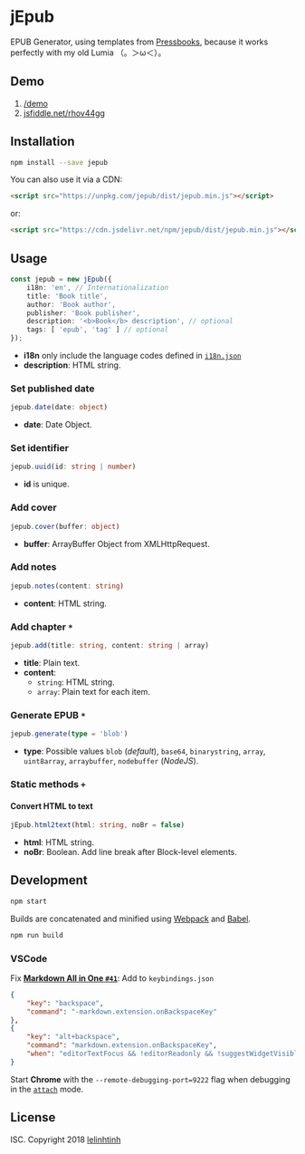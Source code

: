 # jEpub

EPUB Generator, using templates from [Pressbooks](https://pressbooks.com/), because it works perfectly with my old Lumia （。＞ω＜）。

## Demo

1. [/demo](https://lelinhtinh.github.io/jEpub/demo/)
2. [jsfiddle.net/rhov44gg](https://jsfiddle.net/baivong/rhov44gg/embedded/result,resources,js,html/)

## Installation

```bash
npm install --save jepub
```

You can also use it via a CDN:

```html
<script src="https://unpkg.com/jepub/dist/jepub.min.js"></script>
```

or:

```html
<script src="https://cdn.jsdelivr.net/npm/jepub/dist/jepub.min.js"></script>
```

## Usage

```typescript
const jepub = new jEpub({
    i18n: 'en', // Internationalization
    title: 'Book title',
    author: 'Book author',
    publisher: 'Book publisher',
    description: '<b>Book</b> description', // optional
    tags: [ 'epub', 'tag' ] // optional
});
```

- **i18n** only include the language codes defined in [`i18n.json`](https://github.com/lelinhtinh/jEpub/raw/master/src/i18n.json)
- **description**: HTML string.

### Set published date

```typescript
jepub.date(date: object)
```

- **date**: Date Object.

### Set identifier

```typescript
jepub.uuid(id: string | number)
```

- **id** is unique.

### Add cover

```typescript
jepub.cover(buffer: object)
```

- **buffer**: ArrayBuffer Object from XMLHttpRequest.

### Add notes

```typescript
jepub.notes(content: string)
```

- **content**: HTML string.

### Add chapter `*`

```typescript
jepub.add(title: string, content: string | array)
```

- **title**: Plain text.
- **content**:
  - `string`: HTML string.
  - `array`: Plain text for each item.

### Generate EPUB `*`

```typescript
jepub.generate(type = 'blob')
```

- **type**: Possible values `blob` (*default*), `base64`, `binarystring`, `array`, `uint8array`, `arraybuffer`, `nodebuffer` (*NodeJS*).

### Static methods `+`

#### Convert HTML to text

```typescript
jEpub.html2text(html: string, noBr = false)
```

- **html**: HTML string.
- **noBr**: Boolean. Add line break after Block-level elements.

## Development

```bash
npm start
```

Builds are concatenated and minified using [Webpack](https://webpack.js.org/) and [Babel](https://babeljs.io/).

```bash
npm run build
```

### VSCode

Fix [**Markdown All in One `#41`**](https://github.com/neilsustc/vscode-markdown/issues/41): Add to `keybindings.json`

```json
{
    "key": "backspace",
    "command": "-markdown.extension.onBackspaceKey"
},
{
    "key": "alt+backspace",
    "command": "markdown.extension.onBackspaceKey",
    "when": "editorTextFocus && !editorReadonly && !suggestWidgetVisible && editorLangId == 'markdown'"
}
```

Start **Chrome** with the `--remote-debugging-port=9222` flag when debugging in the [`attach`](https://github.com/Microsoft/vscode-chrome-debug#attach) mode.

## License

ISC. Copyright 2018 [lelinhtinh](https://github.com/lelinhtinh)
